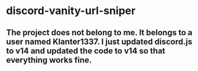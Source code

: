 # discord-vanity-url-sniper

## The project does not belong to me. It belongs to a user named Klanter1337. I just updated discord.js to v14 and updated the code to v14 so that everything works fine.
